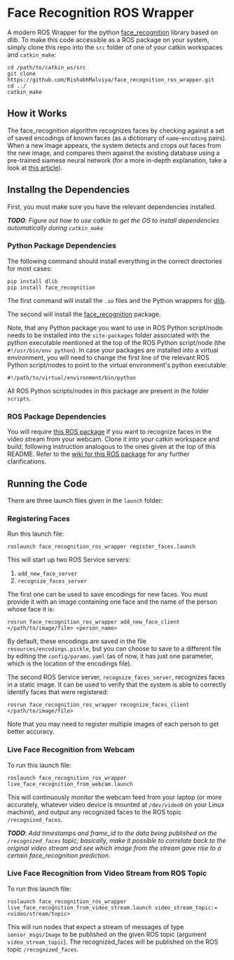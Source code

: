 # Face Recognition ROS Wrapper

A modern ROS Wrapper for the python [face_recognition](https://github.com/ageitgey/face_recognition) library based on dlib. To make this code accessible as a ROS package on your system, simply clone this repo into the `src` folder of one of your catkin workspaces and `catkin_make`:

    cd /path/to/catkin_ws/src
    git clone https://github.com/RishabhMalviya/face_recognition_ros_wrapper.git
    cd ../
    catkin_make


## How it Works

The face_recognition algorithm recognizes faces by checking against a set of saved encodings of known faces (as a dictionary of `name`-`encoding` pairs). When a new image appears, the system detects and crops out faces from the new image, and compares them against the existing database using a pre-trained siamese neural network (for a more in-depth explanation, take a look at [this article](https://www.pyimagesearch.com/2018/06/18/face-recognition-with-opencv-python-and-deep-learning/)).


## Installng the Dependencies

First, you must make sure you have the relevant dependencies installed.

***TODO***: *Figure out how to use catkin to get the OS to install dependencies automatically during `catkin_make`*

### Python Package Dependencies

The following command should install everything in the correct directories for most cases:

    pip install dlib
    pip install face_recognition

The first command will install the `.so` files and the Python wrappers for [dlib](http://dlib.net/).

The second will install the [face_recognition](https://github.com/ageitgey/face_recognition) package.

Note, that any Python package you want to use in ROS Python script/node needs to be installed into the  `site-packages` folder associated with the python executable mentioned at the top of the ROS Python script/node (the `#!/usr/bin/env python`). In case your packages are installed into a virtual environment, you will need to change the first line of the relevant ROS Python script/nodes to point to the  virtual environment's python executable:

    #!/path/to/virtual/environment/bin/python

All ROS Python scripts/nodes in this package are present in the folder `scripts`.

### ROS Package Dependencies

You will require [this ROS package](https://github.com/ros-drivers/video_stream_opencv) if you want to recognize faces in the video stream from your webcam. Clone it into your catkin workspace and build, following instruction analogous to the ones given at the top of this README. Refer to the [wiki for this ROS package](http://wiki.ros.org/video_stream_opencv) for any further clarifications.


## Running the Code

There are three launch files given in the `launch` folder:

### Registering Faces

Run this launch file:

    roslaunch face_recognition_ros_wrapper register_faces.launch

This will start up two ROS Service servers:

1. `add_new_face_server`
2. `recognize_faces_server`

The first one can be used to save encodings for new faces. You must provide it with an image containing one face and the name of the person whose face it is:

    rosrun face_recognition_ros_wrapper add_new_face_client </path/to/image/file> <person_name>

By default, these encodings are saved in the file `resources/encodings.pickle`, but you can choose to save to a different file by editing the `config/params.yaml` (as of now, it has just one parameter, which is the location of the encodings file).

The second ROS Service server, `recognize_faces_server`, recognizes faces in a static image. It can be used to verify that the system is able to correctly identify faces that were registered:

    rosrun face_recognition_ros_wrapper recognize_faces_client </path/to/image/file>

Note that you may need to register multiple images of each person to get better accuracy.

### Live Face Recognition from Webcam

To run this launch file:

    roslaunch face_recognition_ros_wrapper live_face_recognition_from_webcam.launch

This will continuously monitor the webcam feed from your laptop (or more accurately, whatever video device is mounted at `/dev/video0` on your Linux machine), and output any recognized faces to the ROS topic `/recognized_faces`.

***TODO***: *Add timestamps and frame_id to the data being published on the `/recognized_faces` topic; basically, make it possible to correlate back to the original video stream and see which image from the stream gave rise to a certain face_recognition prediction.*

### Live Face Recognition from Video Stream from ROS Topic

To run this launch file:

    roslaunch face_recognition_ros_wrapper live_face_recognition_from_video_stream.launch video_stream_topic:=<video/stream/topic>

This will run nodes that expect a stream of messages of type `sensor_msgs/Image` to be published on the given ROS topic (argument `video_stream_topic`). The recognized_faces will be published on the ROS topic `/recognized_faces`.
